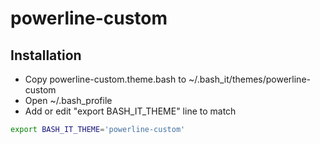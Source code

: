 powerline-custom
================

## Installation

- Copy powerline-custom.theme.bash to ~/.bash_it/themes/powerline-custom
- Open ~/.bash_profile
- Add or edit "export BASH_IT_THEME" line to match

```bash
export BASH_IT_THEME='powerline-custom'
```
